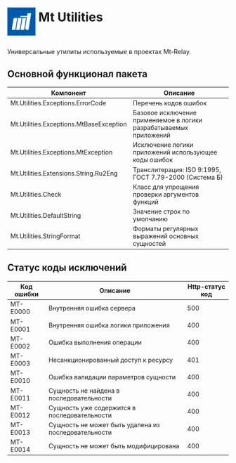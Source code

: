 # <p><img src="../../iconMt.png" width="64px" height="64px" align="middle" /> Mt Utilities</p>

Универсальные утилиты используемые в проектах Mt-Relay.

## Основной функционал пакета

| Компонент                               | Описание                                                           |
|-----------------------------------------|--------------------------------------------------------------------|
| Mt.Utilities.Exceptions.ErrorCode       | Перечень кодов ошибок                                              |
| Mt.Utilities.Exceptions.MtBaseException | Базовое исключение применяемое в логики разрабатываемых приложений |
| Mt.Utilities.Exceptions.MtException     | Исключение логики приложений использующее коды ошибок              |
| Mt.Utilities.Extensions.String.Ru2Eng   | Транслитерация: ISO 9:1995, ГОСТ 7.79-2000 (Система Б)             |
| Mt.Utilities.Check                      | Класс для упрощения проверки аргументов функций                    |
| Mt.Utilities.DefaultString              | Значение строк по умолчанию                                        |
| Mt.Utilities.StringFormat               | Форматы регулярных выражений основных сущностей                    |

## Статус коды исключений

| Код ошибки | Описание                                             | Http-статус код |
|------------|------------------------------------------------------|-----------------|
| MT-E0000   | Внутренняя ошибка сервера                            | 500             |
| MT-E0001   | Внутренняя ошибка логики приложения                  | 400             |
| MT-E0002   | Ошибка выполнения операции                           | 400             |
| MT-E0003   | Несанкционированный доступ к ресурсу                 | 401             |
| MT-E0010   | Ошибка валидации параметров сущности                 | 400             |
| MT-E0011   | Сущность не найдена в последовательности             | 400             |
| MT-E0012   | Сущность уже содержится в последовательности         | 400             |
| MT-E0013   | Сущность не может быть удалена из последовательности | 400             |
| MT-E0014   | Сущность не может быть модифицирована                | 400             |
